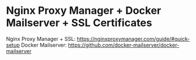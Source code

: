 # Nginx Proxy Manager + Docker Mailserver + SSL Certificates

Nginx Proxy Manager + SSL: https://nginxproxymanager.com/guide/#quick-setup
Docker Mailserver: https://github.com/docker-mailserver/docker-mailserver

